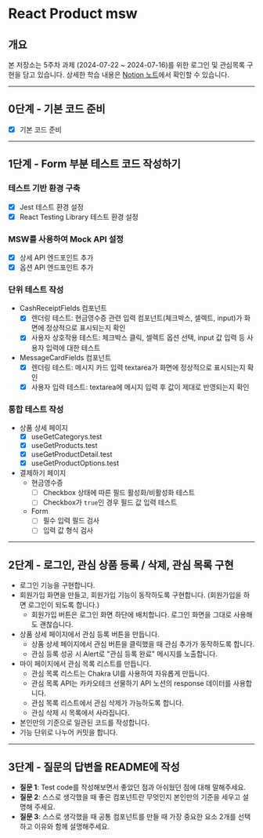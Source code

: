 # React Product msw

## 개요

본 저장소는 5주차 과제 (2024-07-22 ~ 2024-07-16)를 위한 로그인 및 관심목록 구현을 담고 있습니다. 상세한 학습 내용은 [Notion 노트](https://www.notion.so/TIL-FE-25dbeb894e884b889eca0fa3e4e13904)에서 확인할 수 있습니다.

---

## 0단계 - 기본 코드 준비

- [x]  기본 코드 준비

---

## 1단계 - Form 부분 테스트 코드 작성하기

### 테스트 기반 환경 구축

- [x] Jest 테스트 환경 설정
- [x] React Testing Library 테스트 환경 설정

### MSW를 사용하여 Mock API 설정

- [x] 상세 API 엔드포인트 추가
- [x] 옵션 API 엔드포인트 추가

### 단위 테스트 작성

- CashReceiptFields 컴포넌트
  - [x] 렌더링 테스트: 현금영수증 관련 입력 컴포넌트(체크박스, 셀렉트, input)가 화면에 정상적으로 표시되는지 확인
  - [x] 사용자 상호작용 테스트: 체크박스 클릭, 셀렉트 옵션 선택, input 값 입력 등 사용자 입력에 대한 테스트
- MessageCardFields 컴포넌트
  - [x] 렌더링 테스트: 메시지 카드 입력 textarea가 화면에 정상적으로 표시되는지 확인
  - [x] 사용자 입력 테스트: textarea에 메시지 입력 후 값이 제대로 반영되는지 확인

### 통합 테스트 작성

- 상품 상세 페이지
  - [x] useGetCategorys.test
  - [x] useGetProducts.test
  - [x] useGetProductDetail.test
  - [x] useGetProductOptions.test

- 결제하기 페이지
  - 현금영수증
    - [ ] Checkbox 상태에 따른 필드 활성화/비활성화 테스트
    - [ ] Checkbox가 `true`인 경우 필드 값 입력 테스트
  - Form
    - [ ] 필수 입력 필드 검사
    - [ ] 입력 값 형식 검사

---

## 2단계 - 로그인, 관심 상품 등록 / 삭제, 관심 목록 구현

- 로그인 기능을 구현합니다.
- 회원가입 화면을 만들고, 회원가입 기능이 동작하도록 구현합니다. (회원가입을 하면 로그인이 되도록 합니다.)
  - 회원가입 버튼은 로그인 화면 하단에 배치합니다. 로그인 화면을 그대로 사용해도 괜찮습니다.
- 상품 상세 페이지에서 관심 등록 버튼을 만듭니다.
  - 상품 상세 페이지에서 관심 버튼을 클릭했을 때 관심 추가가 동작하도록 합니다.
  - 관심 등록 성공 시 Alert로 "관심 등록 완료" 메시지를 노출합니다.
- 마이 페이지에서 관심 목록 리스트를 만듭니다.
  - 관심 목록 리스트는 Chakra UI를 사용하여 자유롭게 만듭니다.
  - 관심 목록 API는 카카오테크 선물하기 API 노션의 response 데이터를 사용합니다.
  - 관심 목록 리스트에서 관심 삭제가 가능하도록 합니다.
  - 관심 삭제 시 목록에서 사라집니다.
- 본인만의 기준으로 일관된 코드를 작성합니다.
- 기능 단위로 나누어 커밋을 합니다.

---

## 3단계 - 질문의 답변을 README에 작성

- **질문 1**: Test code를 작성해보면서 좋았던 점과 아쉬웠던 점에 대해 말해주세요.
- **질문 2**: 스스로 생각했을 때 좋은 컴포넌트란 무엇인지 본인만의 기준을 세우고 설명해 주세요.
- **질문 3**: 스스로 생각했을 때 공통 컴포넌트를 만들 때 가장 중요한 요소 2개를 선택하고 이유와 함께 설명해주세요.